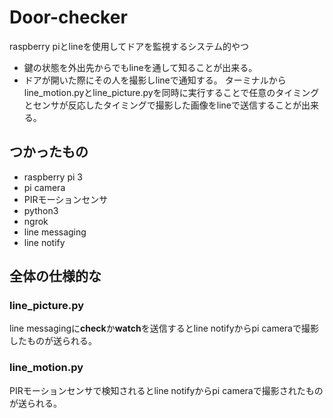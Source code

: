 # Door-checker
raspberry piとlineを使用してドアを監視するシステム的やつ  
- 鍵の状態を外出先からでもlineを通して知ることが出来る。
- ドアが開いた際にその人を撮影しlineで通知する。
ターミナルからline_motion.pyとline_picture.pyを同時に実行することで任意のタイミングとセンサが反応したタイミングで撮影した画像をlineで送信することが出来る。
## つかったもの
- raspberry pi 3  
- pi camera  
- PIRモーションセンサ  
- python3  
- ngrok  
- line messaging  
- line notify  

## 全体の仕様的な
### line_picture.py
line messagingに**check**か**watch**を送信するとline notifyからpi cameraで撮影したものが送られる。
### line_motion.py
PIRモーションセンサで検知されるとline notifyからpi cameraで撮影されたものが送られる。
